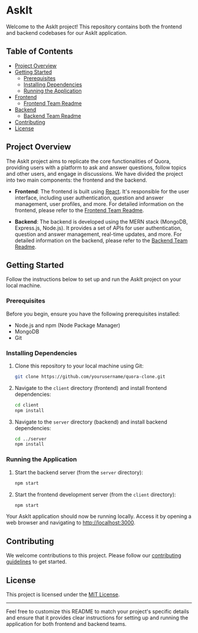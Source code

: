 
# AskIt

Welcome to the AskIt project! This repository contains both the frontend and backend codebases for our AskIt application.

## Table of Contents

- [Project Overview](#project-overview)
- [Getting Started](#getting-started)
  - [Prerequisites](#prerequisites)
  - [Installing Dependencies](#installing-dependencies)
  - [Running the Application](#running-the-application)
- [Frontend](#frontend)
  - [Frontend Team Readme](client/README.md)
- [Backend](#backend)
  - [Backend Team Readme](server/README.md)
- [Contributing](#contributing)
- [License](#license)

## Project Overview

The AskIt project aims to replicate the core functionalities of Quora, providing users with a platform to ask and answer questions, follow topics and other users, and engage in discussions. We have divided the project into two main components: the frontend and the backend.

- **Frontend**: The frontend is built using [React](https://reactjs.org/). It's responsible for the user interface, including user authentication, question and answer management, user profiles, and more. For detailed information on the frontend, please refer to the [Frontend Team Readme](client/README.md).

- **Backend**: The backend is developed using the MERN stack (MongoDB, Express.js, Node.js). It provides a set of APIs for user authentication, question and answer management, real-time updates, and more. For detailed information on the backend, please refer to the [Backend Team Readme](server/README.md).

## Getting Started

Follow the instructions below to set up and run the AskIt project on your local machine.

### Prerequisites

Before you begin, ensure you have the following prerequisites installed:

- Node.js and npm (Node Package Manager)
- MongoDB
- Git

### Installing Dependencies

1. Clone this repository to your local machine using Git:

   ```bash
   git clone https://github.com/yourusername/quora-clone.git
   ```

2. Navigate to the `client` directory (frontend) and install frontend dependencies:

   ```bash
   cd client
   npm install
   ```

3. Navigate to the `server` directory (backend) and install backend dependencies:

   ```bash
   cd ../server
   npm install
   ```

### Running the Application

1. Start the backend server (from the `server` directory):

   ```bash
   npm start
   ```

2. Start the frontend development server (from the `client` directory):

   ```bash
   npm start
   ```

Your AskIt application should now be running locally. Access it by opening a web browser and navigating to [http://localhost:3000](http://localhost:3000).

## Contributing

We welcome contributions to this project. Please follow our [contributing guidelines](CONTRIBUTING.md) to get started.

## License

This project is licensed under the [MIT License](LICENSE).

---

Feel free to customize this README to match your project's specific details and ensure that it provides clear instructions for setting up and running the application for both frontend and backend teams.